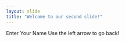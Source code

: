 ```yaml
---
layout: slide
title: "Welcome to our second slide!"
---
```

Enter Your Name
Use the left arrow to go back!
